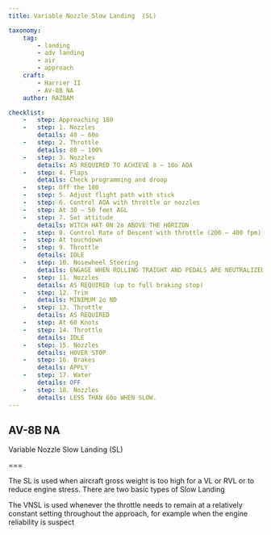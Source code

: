 ```yaml
---
title: Variable Nozzle Slow Landing  (SL) 

taxonomy:
    tag:
        - landing
        - adv landing
        - air
        - approach
    craft:
        - Harrier II
        - AV-8B NA
    author: RAZBAM

checklist:
    -   step: Approaching 180 
    -   step: 1. Nozzles 
        details: 40 – 60o 
    -   step: 2. Throttle 
        details: 80 – 100% 
    -   step: 3. Nozzles 
        details: AS REQUIRED TO ACHIEVE 8 – 10o AOA 
    -   step: 4. Flaps 
        details: Check programming and droop 
    -   step: Off the 180 
    -   step: 5. Adjust flight path with stick  
    -   step: 6. Control AOA with throttle or nozzles  
    -   step: At 30 – 50 feet AGL 
    -   step: 7. Set attitude 
        details: WITCH HAT ON 2o ABOVE THE HORIZON 
    -   step: 8. Control Rate of Descent with throttle (200 – 400 fpm).  
    -   step: At touchdown 
    -   step: 9. Throttle 
        details: IDLE 
    -   step: 10. Nosewheel Steering 
        details: ENGAGE WHEN ROLLING TRAIGHT AND PEDALS ARE NEUTRALIZED 
    -   step: 11. Nozzles 
        details: AS REQUIRED (up to full braking stop) 
    -   step: 12. Trim 
        details: MINIMUM 2o ND 
    -   step: 13. Throttle 
        details: AS REQUIRED 
    -   step: At 60 Knots 
    -   step: 14. Throttle 
        details: IDLE 
    -   step: 15. Nozzles 
        details: HOVER STOP 
    -   step: 16. Brakes 
        details: APPLY 
    -   step: 17. Water 
        details: OFF 
    -   step: 18. Nozzles 
        details: LESS THAN 60o WHEN SLOW. 
---
```


## AV-8B NA 
Variable Nozzle Slow Landing (SL) 

===

The SL is used when aircraft gross weight is too high for a VL or RVL or to reduce engine stress. There are two basic types of Slow Landing

The VNSL is used whenever the throttle needs to remain at a relatively constant setting throughout the approach, for example when the engine reliability is suspect
